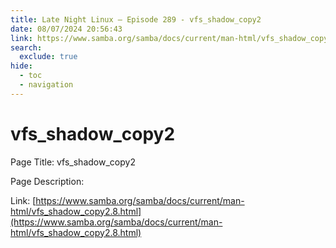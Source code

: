 ```yaml
---
title: Late Night Linux – Episode 289 - vfs_shadow_copy2
date: 08/07/2024 20:56:43
link: https://www.samba.org/samba/docs/current/man-html/vfs_shadow_copy2.8.html
search:
  exclude: true
hide:
  - toc
  - navigation
---
```


# vfs_shadow_copy2

Page Title: vfs_shadow_copy2

Page Description:  

Link: [https://www.samba.org/samba/docs/current/man-html/vfs_shadow_copy2.8.html](https://www.samba.org/samba/docs/current/man-html/vfs_shadow_copy2.8.html)